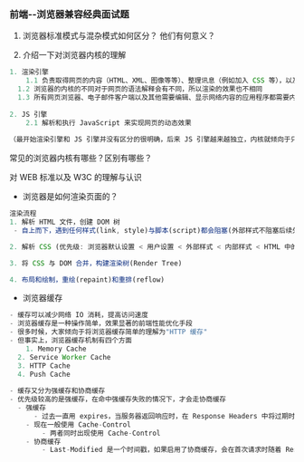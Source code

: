### 前端--浏览器兼容经典面试题

1. 浏览器标准模式与混杂模式如何区分？ 他们有何意义？

2. 介绍一下对浏览器内核的理解

```js
1. 渲染引擎
	1.1 负责取得网页的内容（HTML、XML、图像等等）、整理讯息（例如加入 CSS 等），以及计算网页的显示方式，然后会输出至显示器或打印机
  1.2 浏览器的内核的不同对于网页的语法解释会有不同，所以渲染的效果也不相同
  1.3 所有网页浏览器、电子邮件客户端以及其他需要编辑、显示网络内容的应用程序都需要内核
  
2. JS 引擎
	2.1 解析和执行 JavaScript 来实现网页的动态效果
  
（最开始渲染引擎和 JS 引擎并没有区分的很明确，后来 JS 引擎越来越独立，内核就倾向于只指渲染引擎
```



常见的浏览器内核有哪些？区别有哪些？

对 WEB 标准以及 W3C 的理解与认识



- 浏览器是如何渲染页面的？

```js
渲染流程
1. 解析 HTML 文件，创建 DOM 树
 - 自上而下，遇到任何样式(link, style)与脚本(script)都会阻塞(外部样式不阻塞后续外部脚本的加载)

2. 解析 CSS (优先级: 浏览器默认设置 < 用户设置 < 外部样式 < 内部样式 < HTML 中的 style 样式)

3. 将 CSS 与 DOM 合并，构建渲染树(Render Tree)

4. 布局和绘制，重绘(repaint)和重排(reflow)
```



- 浏览器缓存

```js
- 缓存可以减少网络 IO 消耗，提高访问速度
- 浏览器缓存是一种操作简单，效果显著的前端性能优化手段
- 很多时候，大家倾向于将浏览器缓存简单的理解为"HTTP 缓存"
- 但事实上，浏览器缓存机制有四个方面
	1. Memory Cache
  2. Service Worker Cache
  3. HTTP Cache
  4. Push Cache
  
- 缓存又分为强缓存和协商缓存
- 优先级较高的是强缓存，在命中强缓存失败的情况下，才会走协商缓存
  - 强缓存
	  - 过去一直用 expires，当服务器返回响应时，在 Response Headers 中将过期时间写入 expires 字段
    - 现在一般使用 Cache-Control
		- 两者同时出现使用 Cache-Control
	- 协商缓存
		- Last-Modified 是一个时间戳，如果启用了协商缓存，会在首次请求时随着 Response Headers 返回: 每次请求去判断这个时间戳是否发生变化。从而决定是304读取缓存还是返回最新的数据
```

